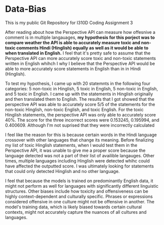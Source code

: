 # Data-Bias
This is my public Git Repository for I310D Coding Assignment 3

After reading about how the Perspective API can measure how offesnive a comment is in multiple langauages, **my hypothesis for this porject was to compare weather the API is able to accurately measure toxic and non-toxic comments Hindi (Hinglish) equally as well as it would be able to when translated in English.** I feel that it's pretty safe to assume that the Perspective API can more accurately score toxic and non-toxic statements written in English whihch I why I believe that the Perspective API would be able to more accurately score statements in English than in in Hindi (Hinglish).

To test my hypothesis, I came up with 20 statemnts in the following four categories: 5 non-toxic in Hinglish, 5 toxic in English, 5 non-toxic in English, and 5 toxic in English. I came up with the statements in Hinglish originally and then translated them to English. The results that I got showed that the perspective API was able to accurately score 5/5 of the statements for the non-toxic Hinglish, non-toxic English, and toxic English. For the toxic Hinglish statements, the perspective API was only able to accurately score 40%. The score for the three incorrect scores were 0.153245, 0.195994, and 0.400609. Although I'm not suprised that they were incorrectly calculated 

I feel like the reason for this is because certain words in the Hindi language crossover with other languages that change its meaning. Before finalizing my list of toxic Hinglish statements, when I would test them in the Perspective API, it was unable to give me a proper score because the language detected was not a part of their list of availible langauges. Other times, multiple languages including Hinglish were detected whihc could have affected the outputted score. I was ultimately looking for statements that could only detected Hinglish and no other language.

I feel that because the models is trained on predominantly English data, it might not perform as well for languages with significantly different linguistic structures. Other biases include how toxicity and offensiveness can be highly context-dependent and culturally specific. Phrases or expressions considered offensive in one culture might not be offensive in another. The model's training data, which is likely biased towards certain cultural contexts, might not accurately capture the nuances of all cultures and languages.
